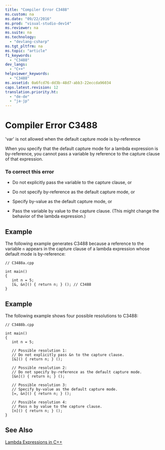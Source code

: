 ```yaml
---
title: "Compiler Error C3488"
ms.custom: na
ms.date: "09/22/2016"
ms.prod: "visual-studio-dev14"
ms.reviewer: na
ms.suite: na
ms.technology: 
  - "devlang-csharp"
ms.tgt_pltfrm: na
ms.topic: "article"
f1_keywords: 
  - "C3488"
dev_langs: 
  - "C++"
helpviewer_keywords: 
  - "C3488"
ms.assetid: 0a6fcd76-dd3b-48d7-abb3-22eccda96034
caps.latest.revision: 12
translation.priority.ht: 
  - "de-de"
  - "ja-jp"
---
```

# Compiler Error C3488
'var' is not allowed when the default capture mode is by-reference  
  
 When you specify that the default capture mode for a lambda expression is by-reference, you cannot pass a variable by reference to the capture clause of that expression.  
  
### To correct this error  
  
-   Do not explicitly pass the variable to the capture clause, or  
  
-   Do not specify by-reference as the default capture mode, or  
  
-   Specify by-value as the default capture mode, or  
  
-   Pass the variable by value to the capture clause. (This might change the behavior of the lambda expression.)  
  
## Example  
 The following example generates C3488 because a reference to the variable `n` appears in the capture clause of a lambda expression whose default mode is by-reference:  
  
```  
// C3488a.cpp  
  
int main()  
{  
   int n = 5;  
   [&, &n]() { return n; } (); // C3488  
}  
```  
  
## Example  
 The following example shows four possible resolutions to C3488:  
  
```  
// C3488b.cpp  
  
int main()  
{  
   int n = 5;  
  
   // Possible resolution 1:  
   // Do not explicitly pass &n to the capture clause.  
   [&]() { return n; } ();  
  
   // Possible resolution 2:  
   // Do not specify by-reference as the default capture mode.  
   [&n]() { return n; } ();  
  
   // Possible resolution 3:  
   // Specify by-value as the default capture mode.  
   [=, &n]() { return n; } ();  
  
   // Possible resolution 4:  
   // Pass n by value to the capture clause.  
   [n]() { return n; } ();  
}  
```  
  
## See Also  
 [Lambda Expressions in C++](../vs140/lambda-expressions-in-c--.md)
